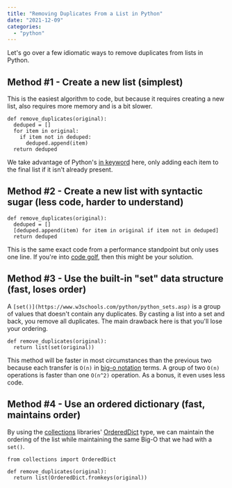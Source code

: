 ```yaml
---
title: "Removing Duplicates From a List in Python"
date: "2021-12-09"
categories: 
  - "python"
---
```


Let's go over a few idiomatic ways to remove duplicates from lists in Python.

## Method #1 - Create a new list (simplest)

This is the easiest algorithm to code, but because it requires creating a new list, also requires more memory and is a bit slower.

```
def remove_duplicates(original):
  deduped = []
  for item in original:
    if item not in deduped:
      deduped.append(item)
  return deduped
```

We take advantage of Python's [in keyword](https://www.w3schools.com/python/ref_keyword_in.asp) here, only adding each item to the final list if it isn't already present.

## Method #2 - Create a new list with syntactic sugar (less code, harder to understand)

```
def remove_duplicates(original):
  deduped = []
  [deduped.append(item) for item in original if item not in deduped]
  return deduped
```

This is the same exact code from a performance standpoint but only uses one line. If you're into [code golf](https://code.golf/), then this might be your solution.

## Method #3 - Use the built-in "set" data structure (fast, loses order)

A `[set()](https://www.w3schools.com/python/python_sets.asp)` is a group of values that doesn't contain any duplicates. By casting a list into a set and back, you remove all duplicates. The main drawback here is that you'll lose your ordering.

```
def remove_duplicates(original):
  return list(set(original))
```

This method will be faster in most circumstances than the previous two because each transfer is `O(n)` in [big-o notation](https://qvault.io/big-o-algorithms-course/) terms. A group of two `O(n)` operations is faster than one `O(n^2)` operation. As a bonus, it even uses less code.

## Method #4 - Use an ordered dictionary (fast, maintains order)

By using the [collections](https://docs.python.org/3/library/collections.html) libraries' [OrderedDict](https://docs.python.org/3/library/collections.html#collections.OrderedDict) type, we can maintain the ordering of the list while maintaining the same Big-O that we had with a `set()`.

```
from collections import OrderedDict

def remove_duplicates(original):
  return list(OrderedDict.fromkeys(original))
```
